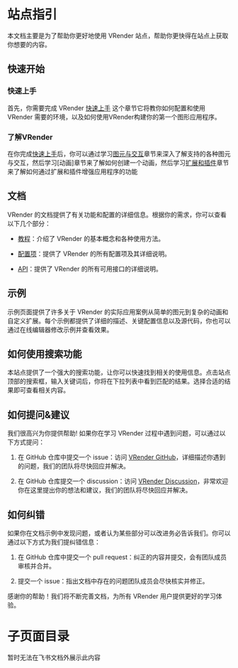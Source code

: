 # 站点指引

本文档主要是为了帮助你更好地使用 VRender 站点，帮助你更快得在站点上获取你想要的内容。

## 快速开始

### 快速上手

首先，你需要完成 VRender [快速上手](./Getting_Started) 这个章节它将教你如何配置和使用 VRender 需要的环境，以及如何使用VRender构建你的第一个图形应用程序。

### 了解VRender

在你完成[快速上手](./Getting_Started)后，你可以通过学习[图元与交互](./Your_First_Chart)章节来深入了解支持的各种图元与交互，然后学习[动画]章节来了解如何创建一个动画，然后学习[扩展和插件]()章节来了解如何通过扩展和插件增强应用程序的功能

## 文档

VRender 的文档提供了有关功能和配置的详细信息。根据你的需求，你可以查看以下几个部分：

- [教程](./todo)：介绍了 VRender 的基本概念和各种使用方法。
  
- [配置项](./todo)：提供了 VRender 的所有配置项及其详细说明。
  
- [API](./todo)：提供了 VRender 的所有可用接口的详细说明。
  

## 示例

示例页面提供了许多关于 VRender 的实际应用案例从简单的图元到复杂的动画和自定义扩展。每个示例都提供了详细的描述、关键配置信息以及源代码，你也可以通过在线编辑器修改示例并查看效果。

## 如何使用搜索功能

本站点提供了一个强大的搜索功能，让你可以快速找到相关的使用信息。点击站点顶部的搜索框，输入关键词后，你将在下拉列表中看到匹配的结果。选择合适的结果即可查看相关内容。

## 如何提问&建议

我们很高兴为你提供帮助! 如果你在学习 VRender 过程中遇到问题，可以通过以下方式提问：

1. 在 GitHub 仓库中提交一个 issue：访问 [VRender GitHub](https://github.com/VisActor/VChart/issues/new/choose)，详细描述你遇到的问题，我们的团队将尽快回应并解决。
  
2. 在 GitHub 仓库提交一个 discussion：访问 [VRender Discussion](https://github.com/VisActor/VChart/discussions)，非常欢迎你在这里提出你的想法和建议，我们的团队将尽快回应并解决。
  

## 如何纠错

如果你在文档示例中发现问题，或者认为某些部分可以改进务必告诉我们。你可以通过以下方式为我们提纠错信息：

1. 在 GitHub 仓库中提交一个 pull request：纠正的内容并提交，会有团队成员审核并合并。
  
2. 提交一个 issue：指出文档中存在的问题团队成员会尽快核实并修正。
  

感谢你的帮助！我们将不断完善文档，为所有 VRender 用户提供更好的学习体验。

# 子页面目录

暂时无法在飞书文档外展示此内容